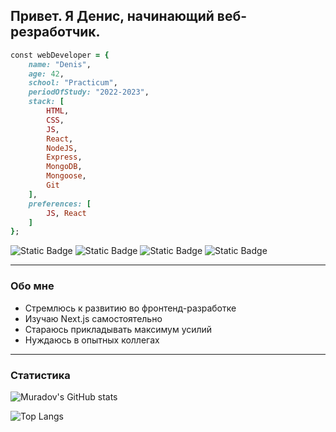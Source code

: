 ## Привет. Я Денис, начинающий веб-резработчик.

```ruby
const webDeveloper = {
    name: "Denis",
    age: 42,
    school: "Practicum",
    periodOfStudy: "2022-2023",
    stack: [
        HTML,
        CSS,
        JS,
        React,
        NodeJS,
        Express,
        MongoDB,
        Mongoose,
        Git
    ],
    preferences: [
        JS, React
    ]
};
```

![Static Badge](https://img.shields.io/badge/HTML-239120%3F?logo=html5&logoColor=white)
![Static Badge](https://img.shields.io/badge/CSS3-1572B6?logo=css3&labelColor=tomato)
![Static Badge](https://img.shields.io/badge/javascript-F7DF1E?logo=javascript&logoColor=white)
![Static Badge](https://img.shields.io/badge/-ReactJs-61DAFB?logo=REACT&logoColor=black)

---

### Обо мне

- Стремлюсь к развитию во фронтенд-разработке
- Изучаю Next.js самостоятельно
- Стараюсь прикладывать максимум усилий
- Нуждаюсь в опытных коллегах

---

### Статистика

![Muradov's GitHub stats](https://github-readme-stats.vercel.app/api?username=denimur&show_icons=true)

![Top Langs](https://github-readme-stats.vercel.app/api/top-langs/?username=denimur)

